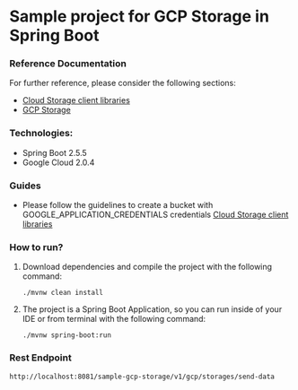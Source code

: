 # Sample project for GCP Storage in Spring Boot

### Reference Documentation

For further reference, please consider the following sections:

* [Cloud Storage client libraries](https://cloud.google.com/storage/docs/reference/libraries#client-libraries-install-java)
* [GCP Storage](https://cloud.spring.io/spring-cloud-gcp/reference/html/#spring-resources)

### Technologies:
* Spring Boot 2.5.5
* Google Cloud 2.0.4

### Guides
* Please follow the guidelines to create a bucket with GOOGLE_APPLICATION_CREDENTIALS credentials [Cloud Storage client libraries](https://cloud.google.com/storage/docs/reference/libraries#client-libraries-install-java)

### How to run?
1. Download dependencies and compile the project with the following command:

   ```./mvnw clean install```


2. The project is a Spring Boot Application, so you can run inside of your IDE or from terminal with the following command:

   ```./mvnw spring-boot:run```

### Rest Endpoint
```
http://localhost:8081/sample-gcp-storage/v1/gcp/storages/send-data
```
